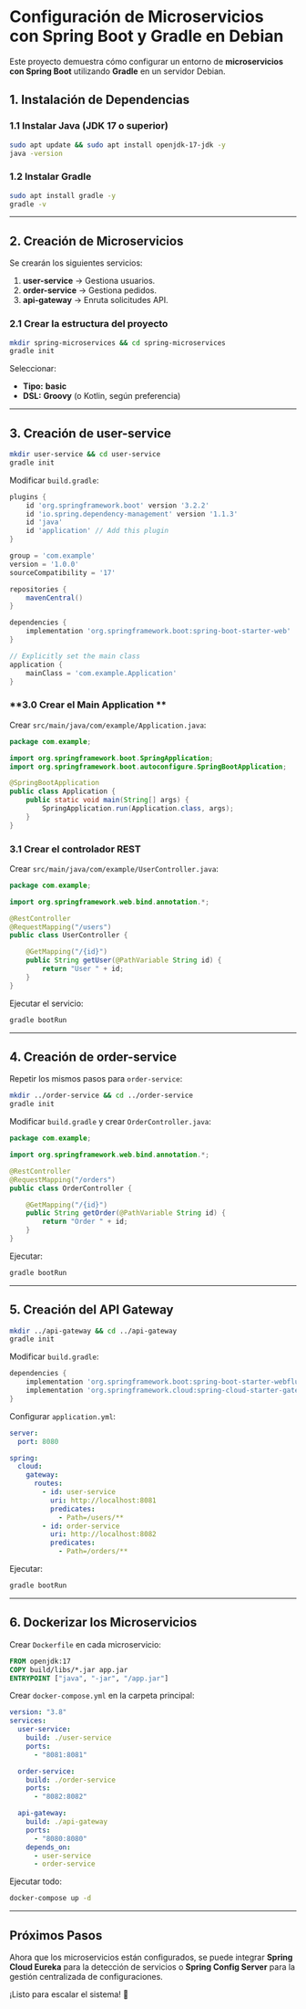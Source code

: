 # Configuración de Microservicios con Spring Boot y Gradle en Debian

Este proyecto demuestra cómo configurar un entorno de **microservicios con Spring Boot** utilizando **Gradle** en un servidor Debian. 

## **1. Instalación de Dependencias**

### **1.1 Instalar Java (JDK 17 o superior)**
```sh
sudo apt update && sudo apt install openjdk-17-jdk -y
java -version
```

### **1.2 Instalar Gradle**
```sh
sudo apt install gradle -y
gradle -v
```

---

## **2. Creación de Microservicios**
Se crearán los siguientes servicios:
1. **user-service** → Gestiona usuarios.
2. **order-service** → Gestiona pedidos.
3. **api-gateway** → Enruta solicitudes API.

### **2.1 Crear la estructura del proyecto**
```sh
mkdir spring-microservices && cd spring-microservices
gradle init
```
Seleccionar:
- **Tipo:** **basic**
- **DSL:** **Groovy** (o Kotlin, según preferencia)

---

## **3. Creación de user-service**
```sh
mkdir user-service && cd user-service
gradle init
```
Modificar `build.gradle`:
```gradle
plugins {
    id 'org.springframework.boot' version '3.2.2'
    id 'io.spring.dependency-management' version '1.1.3'
    id 'java'
    id 'application' // Add this plugin
}

group = 'com.example'
version = '1.0.0'
sourceCompatibility = '17'

repositories {
    mavenCentral()
}

dependencies {
    implementation 'org.springframework.boot:spring-boot-starter-web'
}

// Explicitly set the main class
application {
    mainClass = 'com.example.Application'
}
```

### **3.0 Crear el Main Application **
Crear `src/main/java/com/example/Application.java`:
```java
package com.example;

import org.springframework.boot.SpringApplication;
import org.springframework.boot.autoconfigure.SpringBootApplication;

@SpringBootApplication
public class Application {
    public static void main(String[] args) {
        SpringApplication.run(Application.class, args);
    }
}
```

### **3.1 Crear el controlador REST**
Crear `src/main/java/com/example/UserController.java`:
```java
package com.example;

import org.springframework.web.bind.annotation.*;

@RestController
@RequestMapping("/users")
public class UserController {

    @GetMapping("/{id}")
    public String getUser(@PathVariable String id) {
        return "User " + id;
    }
}
```

Ejecutar el servicio:
```sh
gradle bootRun
```
---

## **4. Creación de order-service**
Repetir los mismos pasos para `order-service`:
```sh
mkdir ../order-service && cd ../order-service
gradle init
```
Modificar `build.gradle` y crear `OrderController.java`:
```java
package com.example;

import org.springframework.web.bind.annotation.*;

@RestController
@RequestMapping("/orders")
public class OrderController {

    @GetMapping("/{id}")
    public String getOrder(@PathVariable String id) {
        return "Order " + id;
    }
}
```
Ejecutar:
```sh
gradle bootRun
```
---

## **5. Creación del API Gateway**
```sh
mkdir ../api-gateway && cd ../api-gateway
gradle init
```
Modificar `build.gradle`:
```gradle
dependencies {
    implementation 'org.springframework.boot:spring-boot-starter-webflux'
    implementation 'org.springframework.cloud:spring-cloud-starter-gateway'
}
```
Configurar `application.yml`:
```yaml
server:
  port: 8080

spring:
  cloud:
    gateway:
      routes:
        - id: user-service
          uri: http://localhost:8081
          predicates:
            - Path=/users/**
        - id: order-service
          uri: http://localhost:8082
          predicates:
            - Path=/orders/**
```
Ejecutar:
```sh
gradle bootRun
```
---

## **6. Dockerizar los Microservicios**
Crear `Dockerfile` en cada microservicio:
```Dockerfile
FROM openjdk:17
COPY build/libs/*.jar app.jar
ENTRYPOINT ["java", "-jar", "/app.jar"]
```

Crear `docker-compose.yml` en la carpeta principal:
```yaml
version: "3.8"
services:
  user-service:
    build: ./user-service
    ports:
      - "8081:8081"

  order-service:
    build: ./order-service
    ports:
      - "8082:8082"

  api-gateway:
    build: ./api-gateway
    ports:
      - "8080:8080"
    depends_on:
      - user-service
      - order-service
```
Ejecutar todo:
```sh
docker-compose up -d
```
---

## **Próximos Pasos**
Ahora que los microservicios están configurados, se puede integrar **Spring Cloud Eureka** para la detección de servicios o **Spring Config Server** para la gestión centralizada de configuraciones. 

¡Listo para escalar el sistema! 🚀
